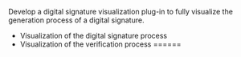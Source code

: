 Develop a digital signature visualization plug-in to fully visualize the generation process of a digital signature.
- Visualization of the digital signature process
- Visualization of the verification process
======